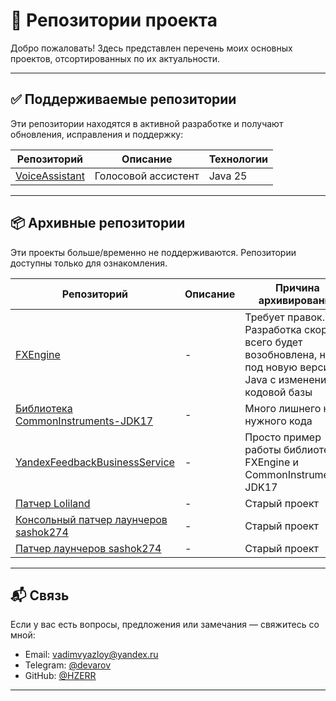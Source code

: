 # 🌟 Репозитории проекта

Добро пожаловать! Здесь представлен перечень моих основных проектов, отсортированных по их актуальности.

---

## ✅ Поддерживаемые репозитории

Эти репозитории находятся в активной разработке и получают обновления, исправления и поддержку:

| Репозиторий | Описание | Технологии |
|------------|-----------|------------|
| [VoiceAssistant](https://github.com/HZERR/VoiceAssistant) | Голосовой ассистент | Java 25 |

---

## 📦 Архивные репозитории

Эти проекты больше/временно не поддерживаются. Репозитории доступны только для ознакомления.

| Репозиторий | Описание | Причина архивирования |
|------------|-----------|------------------------|
| [FXEngine](https://github.com/HZERR/FXEngine) | - | Требует правок. Разработка скорее всего будет возобновлена, но под новую версию Java с изменением кодовой базы |
| [Библиотека CommonInstruments-JDK17](https://github.com/HZERR/CommonInstruments-JDK17) | - | Много лишнего не нужного кода |
| [YandexFeedbackBusinessService](https://github.com/HZERR/YandexFeedbackBusinessService) | - | Просто пример работы библиотек FXEngine и CommonInstruments-JDK17 |
| [Патчер Loliland](https://github.com/HZERR/LoliHook) | - | Старый проект |
| [Консольный патчер лаунчеров sashok274](https://github.com/HZERR/SashokLauncherPatcherConsole) | - | Старый проект |
| [Патчер лаунчеров sashok274](https://github.com/HZERR/HElias) | - | Старый проект |

---

## 📬 Связь

Если у вас есть вопросы, предложения или замечания — свяжитесь со мной:

- Email: [vadimvyazloy@yandex.ru](mailto:vadimvyazloy@yandex.ru)
- Telegram: [@devarov](https://t.me/devarov)
- GitHub: [@HZERR](https://github.com/HZERR)

---
